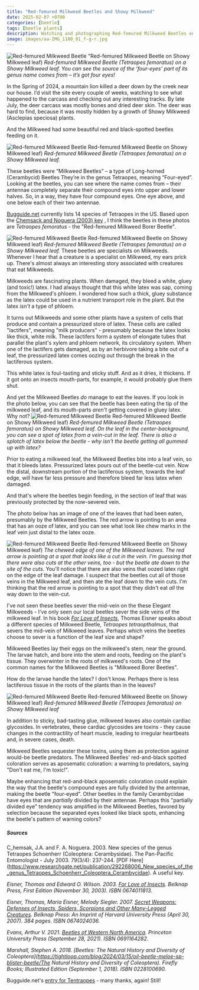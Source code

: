 ```yaml
---
title: "Red-femured Milkweed Beetles and Showy Milkweed"
date: 2025-02-07 +0700
categories: [beetle]
tags: [beetle plants]    
description: Watching and photographing Red-femured Milkweed Beetles on Showy Milkweed
image: images/aa-IMG_1180_01_f-g-r.jpg
---
```


![Red-femured Milkweed Beetle](images/aa-IMG_1180_01_f-g-r.jpg) "Red-femured Milkweed Beetle on Showy Milkweed leaf)
*Red-femured Milkweed Beetle (Tetraopes femoratus) on a Showy Milkweed leaf. You can see the source of the ‘four-eyes’ part of its genus name comes from – it’s got four eyes!*

In the Spring of 2024, a mountain lion killed a deer down by the creek near our house. I’d visit the site every couple of weeks, watching to see what happened to the carcass and checking out any interesting tracks. By late July, the deer carcass was mostly bones and dried deer skin. The deer was hard to find, because it was mostly hidden by a growth of Showy Milkweed (Asclepias speciosa) plants.

And the Milkweed had some beautiful red and black-spotted beetles feeding on it.

![Red-femured Milkweed Beetle](images/aa-IMG_1166_02_f-g-r.jpg) Red-femured Milkweed Beetle on Showy Milkweed leaf)
*Red-femured Milkweed Beetle (Tetraopes femoratus) on a Showy Milkweed leaf.*

These beetles were “Milkweed Beetles” – a type of Long-horned (Cerambycid) Beetles They’re in the genus Tetraopes, meaning “Four-eyed”. Looking at the beetles, you can see where the name comes from – their antennae completely separate their compound eyes into upper and lower halves. So, in a way, they have four compound eyes. One eye above, and one below each of their two antennae.

[Bugguide.net](https://bugguide.net/node/view/2965/tree) currently lists 14 species of Tetraopes in the US. Based upon the [Chemsack and Noguera (2003) key](https://www.researchgate.net/publication/292268006_New_species_of_the_genus_Tetraopes_Schoenherr_Coleoptera_Cerambycidae) , I think the beetles in these photos are _Tetraopes femoratus_ - the "Red-femured Milkweed Borer Beetle".

![Red-femured Milkweed Beetle](images/aa-IMG_1254_01_f-g-r.jpg) Red-femured Milkweed Beetle on Showy Milkweed leaf)
*Red-femured Milkweed Beetle (Tetraopes femoratus) on a Showy Milkweed leaf.*
These beetles are specialists on Milkweeds. Whenever I hear that a creature is a specialist on Milkweed, my ears prick up. There's almost always an interesting story associated with creatures that eat Milkweeds.

Milkweeds are fascinating plants. When damaged, they bleed a white, gluey (and toxic!) latex. I had always thought that this white latex was sap, coming from the Milkweed's phloem. I wondered how such a thick, gluey substance as the latex could be used in a nutrient transport role in the plant. But the latex _isn't_ a type of phloem.

It turns out Milkweeds and some other plants have a system of cells that produce and contain a pressurized store of latex. These cells are called "lactifers", meaning "milk producers" - presumably because the latex looks like thick, white milk. These lactifers form a system of elongate tubes that parallel the plant's xylem and phloem network, its circulatory system. When one of the lactifers gets damaged, as by an herbivore taking a bite out of a leaf, the pressurized latex comes oozing out through the break in the lactiferous system.

This white latex is foul-tasting and sticky stuff. And as it dries, it thickens. If it got onto an insects mouth-parts, for example, it would probably glue them shut.

And yet the Milkweed Beetles _do_ manage to eat the leaves. If you look in the photo below, you can see that the beetle has been eating the tip of the milkweed leaf, and its mouth-parts _aren't_ getting covered in gluey latex. Why not?
![Red-femured Milkweed Beetle](images/aa-IMG_1158_01_f-g-r.jpg) Red-femured Milkweed Beetle on Showy Milkweed leaf)
*Red-femured Milkweed Beetle (_Tetraopes femoratus_) on Showy Milkweed leaf. On the leaf in the center-background, you can see a spot of latex from a vein-cut in the leaf. There is also a splotch of latex below the beetle - why isn't the beetle getting all gummed up with latex?*

Prior to eating a milkweed leaf, the Milkweed Beetles bite into a leaf vein, so that it bleeds latex. Pressurized latex pours out of the beetle-cut vein. Now the distal, downstream portion of the lactiferous system, towards the leaf edge, will have far less pressure and therefore bleed far less latex when damaged.

And that's where the beetles begin feeding, in the section of leaf that was previously protected by the now-severed vein.

The photo below has an image of one of the leaves that had been eaten, presumably by the Milkweed Beetles. The red arrow is pointing to an area that has an ooze of latex, and you can see what look like chew marks in the leaf vein just distal to the latex ooze.

![Red-femured Milkweed Beetle](images/aa-IMG_1269_f-g-r-arr.jpg) Red-femured Milkweed Beetle on Showy Milkweed leaf)
*The chewed edge of one of the Milkweed leaves. The red arrow is pointing at a spot that looks like a cut in the vein. I'm guessing that there were also cuts at the other veins, too - but the beetle ate down to the site of the cuts.*
You'll notice that there are also veins that oozed latex right on the edge of the leaf damage. I suspect that the beetles cut all of those veins in the Milkweed leaf, and then ate the leaf down to the vein cuts. I'm thinking that the red arrow is pointing to a spot that they didn't eat _all_ the way down to the vein-cut.

I've not seen these beetles sever the mid-vein on the these Elegant Milkweeds - I've only seen our local beetles sever the side veins of the milkweed leaf. In his book _[For Love of Insects](https://www.amazon.com/Love-Insects-Thomas-Eisner/dp/0674011813)_, Thomas Eisner speaks about a different species of Milkweed Beetle, _Tetraopes tetraopthalmus_, that severs the mid-vein of Milkweed leaves. Perhaps which veins the beetles choose to sever is a function of the leaf size and shape?

Milkweed Beetles lay their eggs on the milkweed's stem, near the ground. The larvae hatch, and bore into the stem and roots, feeding on the plant's tissue. They overwinter in the roots of milkweed's roots. One of the common names for the Milkweed Beetles is "Milkweed Borer Beetles".

How do the larvae handle the latex? I don't know. Perhaps there is less lactiferous tissue in the roots of the plants than in the leaves?

![Red-femured Milkweed Beetle](images/aa-IMG_1262_01_f-g-r.jpg) Red-femured Milkweed Beetle on Showy Milkweed leaf)
*Red-femured Milkweed Beetle (_Tetraopes femoratus_) on Showy Milkweed leaf*

In addition to sticky, bad-tasting glue, milkweed leaves also contain cardiac glycosides. In vertebrates, these cardiac glycosides are toxins - they cause changes in the contractility of heart muscle, leading to irregular heartbeats and, in severe cases, death.

Milkweed Beetles sequester these toxins, using them as protection against would-be beetle predators. The Milkweed Beetles' red-and-black spotted coloration serves as aposematic coloration: a warning to predators, saying "Don't eat me, I'm toxic!".

Maybe enhancing that red-and-black aposematic coloration could explain the way that the beetle's compound eyes are fully divided by the antennae, making the beetle "four-eyed". Other beetles in the family Cerambycidae have eyes that are _partially_ divided by their antennae. Perhaps this "partially divided eye" tendency was amplified in the Milkweed Beetles, favored by selection because the separated eyes looked like black spots, enhancing the beetle's pattern of warning colors?

##### _Sources_

C_hemsak, J.A. and F. A. Noguera. 2003. New species of the genus Tetraopes Schoenherr (Coleoptera: Cerambysidae). The Pan-Pacific Entomologist - July 2003. 79(3/4): 237-244. [PDF Here] (https://www.researchgate.net/publication/292268006_New_species_of_the_genus_Tetraopes_Schoenherr_Coleoptera_Cerambycidae). A useful key.

_Eisner, Thomas and Edward O. Wilson. 2003. [For Love of Insects](https://www.amazon.com/Love-Insects-Thomas-Eisner/dp/0674011813). Belknap Press, First Edition (November 30, 2003). ISBN 0674011813._

_Eisner, Thomas, Maria Eisner, Melody Siegler. 2007. [Secret Weapons: Defenses of Insects, Spiders, Scorpions and Other Many-Legged Creatures](https://www.amazon.com/Secret-Weapons-Scorpions-Many-Legged-Creatures/dp/0674024036). Belknap Press: An Imprint of Harvard University Press (April 30, 2007). 384 pages. ISBN  0674024036._

_Evans, Arthur V. 2021. [Beetles of Western North America](https://www.amazon.com/gp/product/0691164282/). Princeton University Press (September 28, 2021). ISBN 0691164282._

_Marshall, Stephen A. 2018. [Beetles: The Natural History and Diversity of Coleoptera](https://tightloop.com/blog/2024/03/15/oil-beetle-meloe-sp-blister-beetle/The Natural History and Diversity of Coleoptera). Firefly Books; Illustrated Edition (September 1, 2018). ISBN 0228100690._

Bugguide.net's [entry for Tentraopes](https://bugguide.net/node/view/2965) \- many thanks, again! Still!